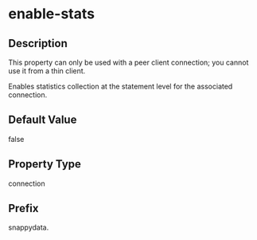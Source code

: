 # enable-stats

## Description

This property can only be used with a peer client connection; you cannot use it from a thin client.

Enables statistics collection at the statement level for the associated connection. <!-- See <mark>[Evaluating Statistics for the System and Applications](http://rowstore.docs.snappydata.io/docs/manage_guide/Topics/system_performance.html#concept_D5B2E50F69C54537BBFAA73E2AAEC3DA) TO BE CONFIRMED RowStore link</mark>.-->

## Default Value

false

## Property Type

connection

## Prefix

snappydata.
